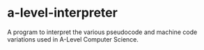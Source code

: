 # a-level-interpreter

A program to interpret the various pseudocode and machine code variations used in A-Level Computer Science.